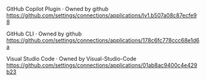 GitHub Copilot Plugin · Owned by github
https://github.com/settings/connections/applications/Iv1.b507a08c87ecfe98

GitHub CLI · Owned by github
https://github.com/settings/connections/applications/178c6fc778ccc68e1d6a

Visual Studio Code · Owned by Visual-Studio-Code
https://github.com/settings/connections/applications/01ab8ac9400c4e429b23
